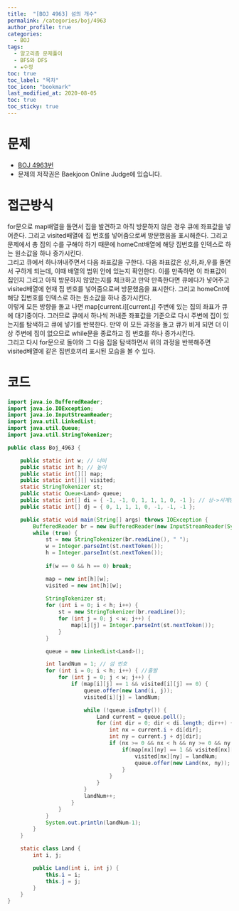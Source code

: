 ```yaml
---
title:  "[BOJ 4963] 섬의 개수"
permalink: /categories/boj/4963
author_profile: true
categories:
  - BOJ 
tags:
  - 알고리즘 문제풀이
  - BFS와 DFS
  - ★수정
toc: true
toc_label: "목차"
toc_icon: "bookmark"
last_modified_at: 2020-08-05
toc: true
toc_sticky: true
---
```

# 문제
* [BOJ 4963번](https://www.acmicpc.net/problem/4963)
* 문제의 저작권은 Baekjoon Online Judge에 있습니다.  

# 접근방식 
for문으로 map배열을 돌면서 집을 발견하고 아직 방문하지 않은 경우 큐에 좌표값을 넣어준다. 그리고 visited배열에 집 번호를 넣어줌으로써 방문했음을 표시해준다. 그리고 문제에서 총 집의 수를 구해야 하기 때문에 homeCnt배열에 해당 집번호를 인덱스로 하는 원소값을 하나 증가시킨다.  
그리고 큐에서 하나꺼내주면서 다음 좌표값을 구한다. 다음 좌표값은 상,하,좌,우를 돌면서 구하게 되는데, 이때 배열의 범위 안에 있는지 확인한다. 이를 만족하면 이 좌표값이 집인지 그리고 아직 방문하지 않았는지를 체크하고 만약 만족한다면 큐에다가 넣어주고 visited배열에 현재 집 번호를 넣어줌으로써 방문했음을 표시한다. 그리고 homeCnt에 해당 집번호를 인덱스로 하는 원소값을 하나 증가시킨다.  
이렇게 모든 방향을 돌고 나면 map[current.i][current.j] 주변에 있는 집의 좌표가 큐에 대기중이다. 그러므로 큐에서 하나씩 꺼내준 좌표값을 기준으로 다시 주변에 집이 있는지를 탐색하고 큐에 넣기를 반복한다. 만약 이 모든 과정을 돌고 큐가 비게 되면 더 이상 주변에 집이 없으므로 while문을 종료하고 집 번호를 하나 증가시킨다.  
그리고 다시 for문으로 돌아와 그 다음 집을 탐색하면서 위의 과정을 반복해주면 visited배열에 같은 집번호끼리 표시된 모습을 볼 수 있다.  

# 코드
```java
import java.io.BufferedReader;
import java.io.IOException;
import java.io.InputStreamReader;
import java.util.LinkedList;
import java.util.Queue;
import java.util.StringTokenizer;

public class Boj_4963 {

	public static int w; // 너비
	public static int h; // 높이
	public static int[][] map;
	public static int[][] visited;
	static StringTokenizer st;
	public static Queue<Land> queue;
	public static int[] di = { -1, -1, 0, 1, 1, 1, 0, -1 }; // 상->시계방향
	public static int[] dj = { 0, 1, 1, 1, 0, -1, -1, -1 };

	public static void main(String[] args) throws IOException {
		BufferedReader br = new BufferedReader(new InputStreamReader(System.in));
		while (true) {
			st = new StringTokenizer(br.readLine(), " ");
			w = Integer.parseInt(st.nextToken());
			h = Integer.parseInt(st.nextToken());
			
			if(w == 0 && h == 0) break;

			map = new int[h][w];
			visited = new int[h][w];
			
			StringTokenizer st;
			for (int i = 0; i < h; i++) {
				st = new StringTokenizer(br.readLine());
				for (int j = 0; j < w; j++) {
					map[i][j] = Integer.parseInt(st.nextToken());
				}
			}

			queue = new LinkedList<Land>();

			int landNum = 1; // 섬 번호
			for (int i = 0; i < h; i++) { //출발
				for (int j = 0; j < w; j++) {
					if (map[i][j] == 1 && visited[i][j] == 0) {
						queue.offer(new Land(i, j));
						visited[i][j] = landNum;

						while (!queue.isEmpty()) {
							Land current = queue.poll();
							for (int dir = 0; dir < di.length; dir++) {
								int nx = current.i + di[dir];
								int ny = current.j + dj[dir];
								if (nx >= 0 && nx < h && ny >= 0 && ny < w) { //범위 안이고
									if(map[nx][ny] == 1 && visited[nx][ny] == 0) { //섬이고 아직 방문안했다면
										visited[nx][ny] = landNum;
										queue.offer(new Land(nx, ny));
									}
								}
							}
						}
						landNum++;
					}
				}
			}
			System.out.println(landNum-1);
		}
	}

	static class Land {
		int i, j;

		public Land(int i, int j) {
			this.i = i;
			this.j = j;
		}
	}
}
```